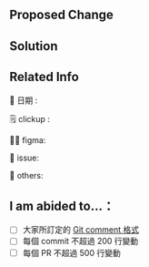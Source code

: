 ## Proposed Change



## Solution



## Related Info
📅 日期 : 

🗒️ clickup :

🧑‍🎨 figma:

🐾 issue: 

📓 others:

## I am abided to...：
- [ ] 大家所訂定的 [Git comment 格式](https://app.clickup.com/5719919/docs/5ehvf-1720)
- [ ] 每個 commit 不超過 200 行變動
- [ ] 每個  PR 不超過 500 行變動

